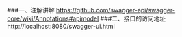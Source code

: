
###一、注解讲解
https://github.com/swagger-api/swagger-core/wiki/Annotations#apimodel
###二、接口的访问地址
http://localhost:8080/swagger-ui.html